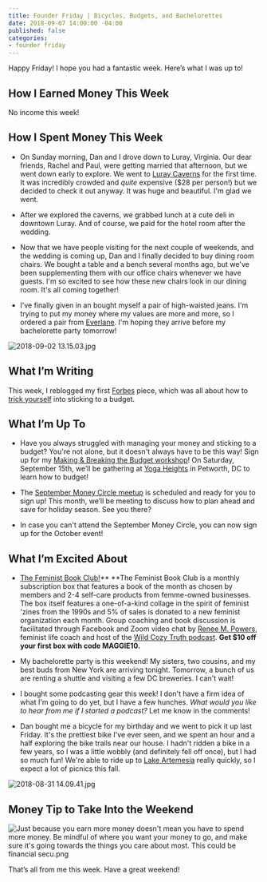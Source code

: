 ```yaml
---
title: Founder Friday | Bicycles, Budgets, and Bachelorettes
date: 2018-09-07 14:00:00 -04:00
published: false
categories:
- founder friday
---
```


Happy Friday! I hope you had a fantastic week. Here’s what I was up to!

## How I Earned Money This Week

No income this week!

## How I Spent Money This Week

* On Sunday morning, Dan and I drove down to Luray, Virginia. Our dear friends, Rachel and Paul, were getting married that afternoon, but we went down early to explore. We went to [Luray Caverns](https://luraycaverns.com/) for the first time. It was incredibly crowded and *quite* expensive ($28 per person!) but we decided to check it out anyway. It was huge and beautiful. I'm glad we went.

* After we explored the caverns, we grabbed lunch at a cute deli in downtown Luray. And of course, we paid for the hotel room after the wedding.

* Now that we have people visiting for the next couple of weekends, and the wedding is coming up, Dan and I finally decided to buy dining room chairs. We bought a table and a bench several months ago, but we've been supplementing them with our office chairs whenever we have guests. I'm so excited to see how these new chairs look in our dining room. It's all coming together!

* I've finally given in an bought myself a pair of high-waisted jeans. I'm trying to put my money where my values are more and more, so I ordered a pair from [Everlane](https://www.everlane.com/r/marygermano). I'm hoping they arrive before my bachelorette party tomorrow!

![2018-09-02 13.15.03.jpg](/uploads/2018-09-02%2013.15.03.jpg)

## What I’m Writing

This week, I reblogged my first [Forbes](https://www.forbes.com/sites/maggiegermano) piece, which was all about how to [trick yourself](https://www.maggiegermano.com/blog/how-to-trick-yourself-into-sticking-to-a-budget/) into sticking to a budget. 

## What I’m Up To

* Have you always struggled with managing your money and sticking to a budget? You're not alone, but it doesn't always have to be this way! Sign up for my [Making & Breaking the Budget workshop](https://www.eventbrite.com/e/making-breaking-the-budget-workshop-tickets-48317128833)!  On Saturday, September 15th, we’ll be gathering at [Yoga Heights](https://yogaheightsdc.com/) in Petworth, DC to learn how to budget!

* The [September Money Circle meetup](https://www.maggiegermano.com/events/starting-early-planning-and-saving-for-holiday-spending/) is scheduled and ready for you to sign up! This month, we’ll be meeting to discuss how to plan ahead and save for holiday season. See you there?

* In case you can't attend the September Money Circle, you can now sign up for the October event!

## What I’m Excited About

* [The Feminist Book Club!](https://www.feministbookclub.com/)** **The Feminist Book Club is a monthly subscription box that features a book of the month as chosen by members and 2-4 self-care products from femme-owned businesses. The box itself features a one-of-a-kind collage in the spirit of feminist 'zines from the 1990s and 5% of sales is donated to a new feminist organization each month. Group coaching and book discussion is facilitated through Facebook and Zoom video chat by [Renee M. Powers](https://www.wildcozytruth.com/about), feminist life coach and host of the [Wild Cozy Truth podcast](https://www.wildcozytruth.com/essays). **Get $10 off your first box with code MAGGIE10.**

* My bachelorette party is this weekend! My sisters, two cousins, and my best buds from New York are arriving tonight. Tomorrow, a bunch of us are renting a shuttle and visiting a few DC breweries. I can't wait!

* I bought some podcasting gear this week! I don't have a firm idea of what I'm going to do yet, but I have a few hunches. *What would you like to hear from me if I started a podcast?* Let me know in the comments!

* Dan bought me a bicycle for my birthday and we went to pick it up last Friday. It's the prettiest bike I've ever seen, and we spent an hour and a half exploring the bike trails near our house. I hadn't ridden a bike in a few years, so I was a little wobbly (and definitely fell off once), but I had so much fun! We're able to ride up to [Lake Artemesia](http://www.mncppc.org/facilities/facility/details/lakeartemesianaturalarea-242) really quickly, so I expect a lot of picnics this fall.

![2018-08-31 14.09.41.jpg](/uploads/2018-08-31%2014.09.41.jpg)

## Money Tip to Take Into the Weekend

![Just because you earn more money doesn't mean you have to spend more money. Be mindful of where you want your money to go, and make sure it's going towards the things you care about most. This could be financial secu.png](/uploads/Just%20because%20you%20earn%20more%20money%20doesn't%20mean%20you%20have%20to%20spend%20more%20money.%20Be%20mindful%20of%20where%20you%20want%20your%20money%20to%20go,%20and%20make%20sure%20it's%20going%20towards%20the%20things%20you%20care%20about%20most.%20This%20could%20be%20financial%20secu.png)

That’s all from me this week. Have a great weekend!
